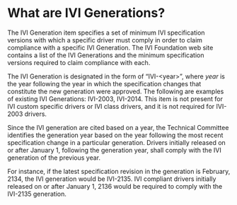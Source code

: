 # What are IVI Generations?

The IVI Generation item specifies a set of minimum IVI specification versions with which a specific driver must comply in order to claim compliance with a specific IVI Generation. The IVI Foundation web site contains a list of the IVI Generations and the minimum specification versions required to claim compliance with each.

The IVI Generation is designated in the form of “IVI-\<year\>”, where *year* is the year following the year in which the specification changes that constitute the new generation were approved. The following are examples of existing IVI Generations: IVI-2003, IVI-2014. This item is not present for IVI custom specific drivers or IVI class drivers, and it is not required for IVI-2003 drivers.

Since the IVI generation are cited based on a year, the Technical Committee identifies the generation year based on the year following the most recent specification change in a particular generation. Drivers initially released on or after January 1, following the generation year, shall comply with the IVI generation of the previous year.

For instance, if the latest specification revision in the generation is February, 2134, the IVI generation would be IVI-2135. IVI compliant drivers initially released on or after January 1, 2136 would be required to comply with the IVI-2135 generation.
